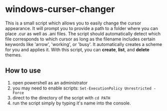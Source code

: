 # windows-curser-changer
This is a small script which allows you to easily change the cursor appearance. It will prompt you to provide a path to a folder where you can place .cur as well as .ani files. The script should automatically detect which file corresponds to which cursor as long as the filename includes certain keywords like 'arrow', 'working', or 'busy'. It automatically creates a scheme for you and applies it. With this script, you can **create**, **list**, and **delete** themes.

## How to use
1. open powershell as an administrator
2. you may need to enable scripts: `Set-ExecutionPolicy Unrestricted -Force`
3. direct to the directory of the script with `cd PATH`
4. run the script simply by typing it's name into the console.

